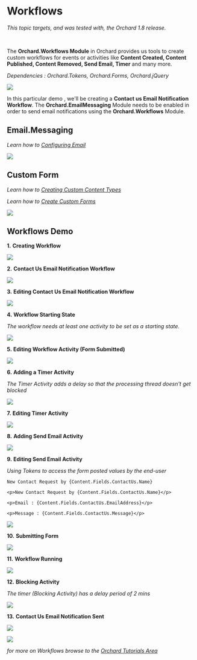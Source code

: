 Workflows
=========
*This topic targets, and was tested with, the Orchard 1.8 release.*

<br/>

The **Orchard.Workflows Module** in Orchard provides us tools to create custom workflows for events or activities like **Content Created, Content Published, Content Removed, Send Email, Timer** and many more.  

*Dependencies : Orchard.Tokens, Orchard.Forms, Orchard.jQuery*

![](../Upload/workflows/workflowsmodule.PNG)

In this particular demo , we'll be creating a **Contact us Email Notification Workflow**. The **Orchard.EmailMessaging** Module needs to be enabled in order to send email notifications using the **Orchard.Workflows** Module.

## Email.Messaging

*Learn how to [Configuring Email](Configuring-Email.html)*

![](../Upload/workflows/emailmodule.PNG)

## Custom Form

*Learn how to [Creating Custom Content Types](Creating-custom-content-types.html)*

*Learn how to [Create Custom Forms](Creating-Custom-Forms.html "Use Custom Form to create subscribe and contact us pages in Orchard")*

![](../Upload/workflows/contactform.PNG)

## Workflows Demo

**1.** **Creating Workflow**

![](../Upload/workflows/createnewworkflow.PNG)

**2.** **Contact Us Email Notification Workflow**

![](../Upload/workflows/contactnotification.PNG)

**3.** **Editing Contact Us Email Notification Workflow**

![](../Upload/workflows/workflowcreated.PNG)

**4.** **Workflow Starting State**

*The workflow needs at least one activity to be set as a starting state.*

![](../Upload/workflows/workflowstartingstate.PNG)

**5.** **Editing Workflow Activity (Form Submitted)**

![](../Upload/workflows/editingworkflowactivity.PNG)

**6.** **Adding a Timer Activity**

*The Timer Activity adds a delay so that the processing thread doesn't get blocked*

![](../Upload/workflows/addingtimer.PNG)

**7.** **Editing Timer Activity**

![](../Upload/workflows/editingtimer.PNG)

**8.** **Adding Send Email Activity**

![](../Upload/workflows/addingsendemail.PNG)

**9.** **Editing Send Email Activity**

*Using Tokens to access the form posted values by the end-user*

	New Contact Request by {Content.Fields.ContactUs.Name}

	<p>New Contact Request by {Content.Fields.ContactUs.Name}</p>

	<p>Email : {Content.Fields.ContactUs.EmailAddress}</p>

	<p>Message : {Content.Fields.ContactUs.Message}</p>

![](../Upload/workflows/editingsendemail.PNG)

**10.** **Submitting Form**

![](../Upload/workflows/submittingform.PNG)

**11.** **Workflow Running**

![](../Upload/workflows/workflowrunning.PNG)

**12.** **Blocking Activity**

*The timer (Blocking Activity) has a delay period of 2 mins*

![](../Upload/workflows/blockingactivity.PNG)

**13.** **Contact Us Email Notification Sent**

![](../Upload/workflows/emailsent.PNG)

![](../Upload/workflows/emailsent1.PNG)

*for more on Workflows browse to the [Orchard Tutorials Area](Orchard-TV.html)*
